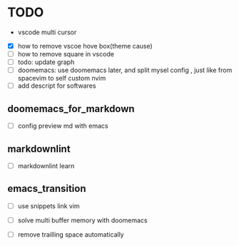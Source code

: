 # TODO

* vscode multi cursor
- [x] how to remove vscoe hove box(theme cause)
- [ ] how to remove square in vscode
- [ ] todo: update graph
- [ ] doomemacs: use doomemacs later, and split mysel config
  , just like from spacevim to self custom nvim
- [ ] add descript for softwares

## doomemacs_for_markdown

- [ ] config preview md with emacs

## markdownlint

- [ ] markdownlint learn

## emacs_transition

- [ ] use snippets link vim
- [ ] solve multi buffer memory with doomemacs
- [ ] remove trailling space automatically

